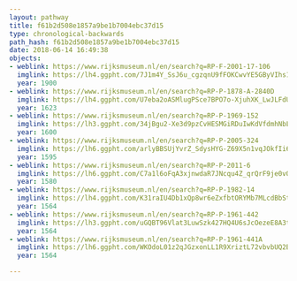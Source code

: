```yaml
---
layout: pathway
title: f61b2d508e1857a9be1b7004ebc37d15
type: chronological-backwards
path_hash: f61b2d508e1857a9be1b7004ebc37d15
date: 2018-06-14 16:49:38
objects:
- weblink: https://www.rijksmuseum.nl/en/search?q=RP-F-2001-17-106
  imglink: https://lh4.ggpht.com/7J1m4Y_SsJ6u_cgzqnU9fFOKCwvYE5GByVIhs1-LYxwIwZzWT8YaaIJ9uLYa6qIjnD3mDSCjX3D8Hb-WA-gPZPEpItw=s200
  year: 1900
- weblink: https://www.rijksmuseum.nl/en/search?q=RP-P-1878-A-2840D
  imglink: https://lh4.ggpht.com/U7eba2oASMlugPSce7BPO7o-XjuhXK_LwJLFdUe2WiHEBg0ygRVWXDcWmjRIwI07L8r4BAH5PJiaa_mm7cb_ev5_awI=s200
  year: 1623
- weblink: https://www.rijksmuseum.nl/en/search?q=RP-P-1969-152
  imglink: https://lh3.ggpht.com/34jBgu2-Xe3d9pzCvHESMGiRDuIwKdVfdmhNbL6aiuqmVs4eWgx0bj3h5SCS9HJ2OHOhEsLz_NZgWVyuiww6n6TovMrl=s200
  year: 1600
- weblink: https://www.rijksmuseum.nl/en/search?q=RP-P-2005-324
  imglink: https://lh6.ggpht.com/arlyBBSUjYvrZ_SdysHYG-Z69X5n1vqJOkfIi6LOXfckdz1nm_QaFSnSMk1b8DwMS1gelpY10NJCtxpbgMBDMroOsds=s200
  year: 1595
- weblink: https://www.rijksmuseum.nl/en/search?q=RP-P-2011-6
  imglink: https://lh6.ggpht.com/C7a1l6oFqA3xjnwdaR7JNcqu4Z_qrQrF9je0vOlfUPMcyk7aRyrcbKpANeqJd9MPiF238VO-DQLw7MGFTay6TJ4r_GY=s200
  year: 1580
- weblink: https://www.rijksmuseum.nl/en/search?q=RP-P-1982-14
  imglink: https://lh4.ggpht.com/K31raIU4Db1xQp8wr6eZxfbtORYMb7MLcdBbStBv9x8m-6bbYuM-Lukt4mbObnv6xqgU7swC9FoKY-sEk1k5lgjTFA=s200
  year: 1564
- weblink: https://www.rijksmuseum.nl/en/search?q=RP-P-1961-442
  imglink: https://lh3.ggpht.com/uGQBT96Vlat3LuwSzk427HQ4U6sJcOezeE8A3tnINBdb0MfAV3HQ3GtRWx5wegFRLtUnYFCsBGac3v3wH-EikMG30LuU=s200
  year: 1564
- weblink: https://www.rijksmuseum.nl/en/search?q=RP-P-1961-441A
  imglink: https://lh6.ggpht.com/WKOdoL01z2qJGzxonLL1R9XriztL72vbvbUQ2BUEBqyclkXiuvT9DgiZEmkAT8u1YkH8LO9NXXDNjZR-bC1S_yx9wms=s200
  year: 1564

---
```

